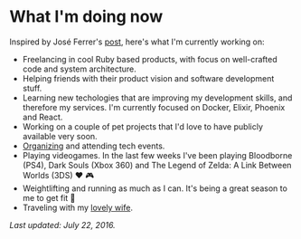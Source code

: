 # What I'm doing now

Inspired by José Ferrer's [post](http://moviendo.me/now/), here's what I'm currently working on:

* Freelancing in cool Ruby based products, with focus on well-crafted code and system architecture.
* Helping friends with their product vision and software development stuff.
* Learning new techologies that are improving my development skills, and therefore my services. I'm currently focused on Docker, Elixir, Phoenix and React.
* Working on a couple of pet projects that I'd love to have publicly available very soon.
* [Organizing](http://www.meetup.com/es-ES/ciudadrealrb/) and attending tech events.
* Playing videogames. In the last few weeks I've been playing Bloodborne (PS4), Dark Souls (Xbox 360) and The Legend of Zelda: A Link Between Worlds (3DS) ❤️ 🎮
* Weightlifting and running as much as I can. It's being a great season to me to get fit 💪
* Traveling with my [lovely wife](https://www.instagram.com/soryflins/).

*Last updated: July 22, 2016.*
